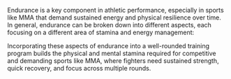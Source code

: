Endurance is a key component in athletic performance, especially in sports like MMA that demand sustained energy and physical resilience over time. In general, endurance can be broken down into different aspects, each focusing on a different area of stamina and energy management:

Incorporating these aspects of endurance into a well-rounded training program builds the physical and mental stamina required for competitive and demanding sports like MMA, where fighters need sustained strength, quick recovery, and focus across multiple rounds.